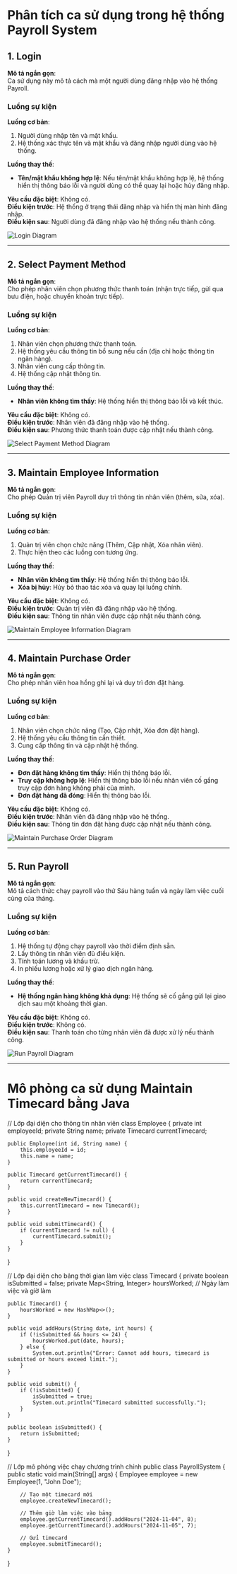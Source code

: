 # Phân tích ca sử dụng trong hệ thống **Payroll System**

## 1. Login
**Mô tả ngắn gọn**:  
Ca sử dụng này mô tả cách mà một người dùng đăng nhập vào hệ thống Payroll.

### Luồng sự kiện  
**Luồng cơ bản**:  
1. Người dùng nhập tên và mật khẩu.  
2. Hệ thống xác thực tên và mật khẩu và đăng nhập người dùng vào hệ thống.  

**Luồng thay thế**:  
- **Tên/mật khẩu không hợp lệ**: Nếu tên/mật khẩu không hợp lệ, hệ thống hiển thị thông báo lỗi và người dùng có thể quay lại hoặc hủy đăng nhập.  

**Yêu cầu đặc biệt**: Không có.  
**Điều kiện trước**: Hệ thống ở trạng thái đăng nhập và hiển thị màn hình đăng nhập.  
**Điều kiện sau**: Người dùng đã đăng nhập vào hệ thống nếu thành công.  

![Login Diagram](https://www.planttext.com/api/plantuml/png/L8yz2i9044RxFSMmbHQvG0e9_XI2NKumxeuni9cLcLqjn9DPU2IlO682ngzyF7Xyx-UhqeIISXUC2wWAXzYq37S3_Gh8IiBOKGbrafQR2LzwynR5_s60AuRMOwADa2TEBGPTB4jOnnW8sJpCrDYYdeyHnHipvefYzODGWXrndPqZrLCETYRQdKWKg9qGiHtiFN_BCEjQKn7xuTO7003__mC0)

---

## 2. Select Payment Method  
**Mô tả ngắn gọn**:  
Cho phép nhân viên chọn phương thức thanh toán (nhận trực tiếp, gửi qua bưu điện, hoặc chuyển khoản trực tiếp).  

### Luồng sự kiện  
**Luồng cơ bản**:  
1. Nhân viên chọn phương thức thanh toán.  
2. Hệ thống yêu cầu thông tin bổ sung nếu cần (địa chỉ hoặc thông tin ngân hàng).  
3. Nhân viên cung cấp thông tin.  
4. Hệ thống cập nhật thông tin.  

**Luồng thay thế**:  
- **Nhân viên không tìm thấy**: Hệ thống hiển thị thông báo lỗi và kết thúc.  

**Yêu cầu đặc biệt**: Không có.  
**Điều kiện trước**: Nhân viên đã đăng nhập vào hệ thống.  
**Điều kiện sau**: Phương thức thanh toán được cập nhật nếu thành công.  

![Select Payment Method Diagram](https://www.planttext.com/api/plantuml/png/R90z2i9048NxFSLW5S5S88MaqC924SG3J7O7NR9_x4wK89xCmYDv1ID6CS4ft_juytYFsxrCZ94RQuGqc18iRJ2-9OABWEvoe5vOgG9s7BKxz4R0rfBZDV7H3ps09YXasluIcQFpa9qMSF9QYQleVm_ulW10qBBUX-n3lqMBscIeLAIKndblGkb8aXSKVDASLUZg3Lhwi3D0ANtZUDFOYkAVIjyXydm-QbR0997fqjD4bEJKQxqd0000__y30000)

---

## 3. Maintain Employee Information  
**Mô tả ngắn gọn**:  
Cho phép Quản trị viên Payroll duy trì thông tin nhân viên (thêm, sửa, xóa).  

### Luồng sự kiện  
**Luồng cơ bản**:  
1. Quản trị viên chọn chức năng (Thêm, Cập nhật, Xóa nhân viên).  
2. Thực hiện theo các luồng con tương ứng.  

**Luồng thay thế**:  
- **Nhân viên không tìm thấy**: Hệ thống hiển thị thông báo lỗi.  
- **Xóa bị hủy**: Hủy bỏ thao tác xóa và quay lại luồng chính.  

**Yêu cầu đặc biệt**: Không có.  
**Điều kiện trước**: Quản trị viên đã đăng nhập vào hệ thống.  
**Điều kiện sau**: Thông tin nhân viên được cập nhật nếu thành công.  

![Maintain Employee Information Diagram](https://www.planttext.com/api/plantuml/png/T951IWH134NtVOemArtq1NeX8wWm6n6S2yH9d2ceIZL9MgOHJ-R28ta5kw5Qcs8igCr_lvBwoVVdrzOSrOSKcqD4CxXFVSmZCxmtC9qMk0Wxwk3PDSYn0C74bRHuzsDV8oHIDgjKCwaKn_CTqt3ma6LoFyICNb3s4-j_i3zbuSSXlR3MFJ2YZcitpBzPWbvTTx-X2nrwGkUruIq7Af0uyWNuqPG1Fk6eESPRIa62kQ9dBSC4I1Z4fxiytybhreHpddMbYpNQzkPlEnri4WeUsJRDbeNc1Vu0003__mC0)

---

## 4. Maintain Purchase Order  
**Mô tả ngắn gọn**:  
Cho phép nhân viên hoa hồng ghi lại và duy trì đơn đặt hàng.  

### Luồng sự kiện  
**Luồng cơ bản**:  
1. Nhân viên chọn chức năng (Tạo, Cập nhật, Xóa đơn đặt hàng).  
2. Hệ thống yêu cầu thông tin cần thiết.  
3. Cung cấp thông tin và cập nhật hệ thống.  

**Luồng thay thế**:  
- **Đơn đặt hàng không tìm thấy**: Hiển thị thông báo lỗi.  
- **Truy cập không hợp lệ**: Hiển thị thông báo lỗi nếu nhân viên cố gắng truy cập đơn hàng không phải của mình.  
- **Đơn đặt hàng đã đóng**: Hiển thị thông báo lỗi.  

**Yêu cầu đặc biệt**: Không có.  
**Điều kiện trước**: Nhân viên đã đăng nhập vào hệ thống.  
**Điều kiện sau**: Thông tin đơn đặt hàng được cập nhật nếu thành công.  

![Maintain Purchase Order Diagram](https://www.planttext.com/api/plantuml/png/R55B2W8n3DtFAO8hNSm5PY4ZwiALWYUeJT12FqFI2YAUp8L7yWgEOn6jTb5uxwN9U-dzUcibAex9sKfR9GARnFgWXDQCn72ke3yrX2TQOGFRoCRlCwkJnE28vy57fMEXxeorFPeXCeaKOiS1qyyJL94QMFJtG01efXuCNiQJvjjSBaaTVfOSWy6i85agbKkLSyw3SqR414-uT9qD9w9tNCf4aHZ0AQ_sz6LZNEpcOzBV6NKzBPRSmEZLLqPLInwVd_40003__mC0)

---

## 5. Run Payroll  
**Mô tả ngắn gọn**:  
Mô tả cách thức chạy payroll vào thứ Sáu hàng tuần và ngày làm việc cuối cùng của tháng.  

### Luồng sự kiện  
**Luồng cơ bản**:  
1. Hệ thống tự động chạy payroll vào thời điểm định sẵn.  
2. Lấy thông tin nhân viên đủ điều kiện.  
3. Tính toán lương và khấu trừ.  
4. In phiếu lương hoặc xử lý giao dịch ngân hàng.  

**Luồng thay thế**:  
- **Hệ thống ngân hàng không khả dụng**: Hệ thống sẽ cố gắng gửi lại giao dịch sau một khoảng thời gian.  

**Yêu cầu đặc biệt**: Không có.  
**Điều kiện trước**: Không có.  
**Điều kiện sau**: Thanh toán cho từng nhân viên đã được xử lý nếu thành công.  

![Run Payroll Diagram](https://www.planttext.com/api/plantuml/png/R911IWH134NtTOhGgt7H5-Y538A22q4OBn2gCjgOgZILr40nU38N7iahs3rJEDDYbZ__9o_v_lpQgc6s4jbvHbLunfg5ULVLACBHmQboIQsnkHdW86Dm7wubxkF4KecQkGTgmcCOO6TvJA-jeSYOwm0FB6XD2nIAjr6IhlK9QwHaJsHlifu3u95zOJIQcHQUS-uNw0xJ-n_-AOidrPUCIV6qReDHIh8MlZfg_O2-lxqSE43N1f4kW8iFzfAxVq9N47DCAGK5kwm7ayvjPtNv_0y0003__mC0)

---


# Mô phỏng ca sử dụng **Maintain Timecard** bằng Java
// Lớp đại diện cho thông tin nhân viên
class Employee {
    private int employeeId;
    private String name;
    private Timecard currentTimecard;

    public Employee(int id, String name) {
        this.employeeId = id;
        this.name = name;
    }

    public Timecard getCurrentTimecard() {
        return currentTimecard;
    }

    public void createNewTimecard() {
        this.currentTimecard = new Timecard();
    }

    public void submitTimecard() {
        if (currentTimecard != null) {
            currentTimecard.submit();
        }
    }
}

// Lớp đại diện cho bảng thời gian làm việc
class Timecard {
    private boolean isSubmitted = false;
    private Map<String, Integer> hoursWorked; // Ngày làm việc và giờ làm

    public Timecard() {
        hoursWorked = new HashMap<>();
    }

    public void addHours(String date, int hours) {
        if (!isSubmitted && hours <= 24) {
            hoursWorked.put(date, hours);
        } else {
            System.out.println("Error: Cannot add hours, timecard is submitted or hours exceed limit.");
        }
    }

    public void submit() {
        if (!isSubmitted) {
            isSubmitted = true;
            System.out.println("Timecard submitted successfully.");
        }
    }

    public boolean isSubmitted() {
        return isSubmitted;
    }
}

// Lớp mô phỏng việc chạy chương trình chính
public class PayrollSystem {
    public static void main(String[] args) {
        Employee employee = new Employee(1, "John Doe");

        // Tạo một timecard mới
        employee.createNewTimecard();

        // Thêm giờ làm việc vào bảng
        employee.getCurrentTimecard().addHours("2024-11-04", 8);
        employee.getCurrentTimecard().addHours("2024-11-05", 7);

        // Gửi timecard
        employee.submitTimecard();
    }
}
